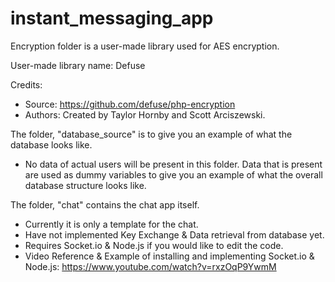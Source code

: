 # instant_messaging_app
Encryption folder is a user-made library used for AES encryption.

User-made library name: Defuse

Credits: 
- Source: https://github.com/defuse/php-encryption 
- Authors: Created by Taylor Hornby and Scott Arciszewski.

The folder, "database_source" is to give you an example of what the database looks like.
- No data of actual users will be present in this folder. Data that is present are used as dummy variables to give you an example of what the overall database structure looks like.

The folder, "chat" contains the chat app itself.
- Currently it is only a template for the chat.
- Have not implemented Key Exchange & Data retrieval from database yet.
- Requires Socket.io & Node.js if you would like to edit the code.
- Video Reference & Example of installing and implementing Socket.io & Node.js:
    https://www.youtube.com/watch?v=rxzOqP9YwmM
